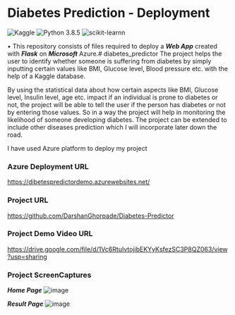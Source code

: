 # Diabetes Prediction - Deployment
![Kaggle](https://img.shields.io/badge/Dataset-Kaggle-blue.svg) ![Python 3.8.5](https://img.shields.io/badge/Python-3.6-brightgreen.svg) ![scikit-learnn](https://img.shields.io/badge/Library-Scikit_Learn-orange.svg) 

• This repository consists of files required to deploy a ___Web App___ created with ___Flask___ on ___Microsoft___ Azure.# diabetes_predictor
The project helps the user to identify whether someone is suffering from diabetes by simply inputting certain values like BMI, Glucose level, Blood pressure etc. with the help of a Kaggle database.

By using the statistical data about how certain aspects like BMI, Glucose level, Insulin level, age etc. impact if an individual is prone to diabetes or not, the project will be able to tell the user if the person has diabetes or not by entering those values. So in a way the project will help in monitoring the likelihood of someone developing diabetes. The project can be extended to include other diseases prediction which I will incorporate later down the road. 


I have used Azure platform to deploy my project
### Azure Deployment URL 
https://dibetespredictordemo.azurewebsites.net/

### Project URL
https://github.com/DarshanGhorpade/Diabetes-Predictor

### Project Demo Video URL
https://drive.google.com/file/d/1Vc6RtuIvtojibEKYyKsfezSC3P8QZ063/view?usp=sharing

### Project ScreenCaptures

___Home Page___
![image](https://user-images.githubusercontent.com/87860114/152682539-cc8a3d0d-8971-4eef-af0a-c17ee3fa32fc.png)

___Result Page___
![image](https://user-images.githubusercontent.com/87860114/152682567-92f6e841-56c8-43a3-8091-388f3188db98.png)
